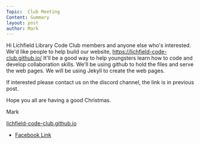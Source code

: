 ```yaml
---
Topic:  Club Meeting
Content: Summary
layout: post
author: Mark
---
```

Hi Lichfield Library Code Club members and anyone else who's interested. 
We'd like people to help build our website, https://lichfield-code-club.github.io/
It'll be a good way to help youngsters learn how to code and develop collaboration skills.
We'll be using github to hold the files and serve the web pages.
We will be using Jekyll to create the web pages.

If interested please contact us on the discord channel, the link is in previous post.

Hope you all are having a good Christmas.

Mark

[lichfield-code-club.github.io](https://l.facebook.com/l.php?u=https%3A%2F%2Flichfield-code-club.github.io%2F&h=AT1z6gtIlNyGzTILKCQNFXfGa4E0yAfI08IKLU3931IeINyolHGpyydRaSBQNCoew73JQMAZwFuZkskymyQrwKA2acmmIEG9EUfPnfPJI9H_F-RDWAgS9rIiOptdmyH3&s=1)

* [Facebook Link](https://www.facebook.com/1481985248595237/posts/3371802869613456/)


